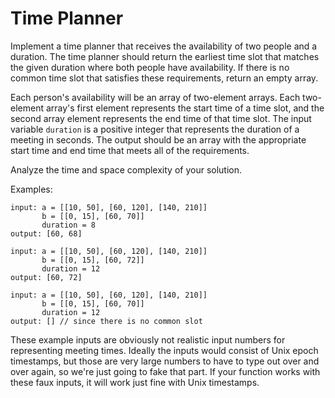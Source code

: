 # Time Planner

Implement a time planner that receives the availability of two people and a 
duration. The time planner should return the earliest time slot that matches the 
given duration where both people have availability. If there is no common time 
slot that satisfies these requirements, return an empty array.

Each person's availability will be an array of two-element arrays. Each 
two-element array's first element represents the start time of a time slot, and 
the second array element represents the end time of that time slot. The input 
variable `duration` is a positive integer that represents the duration of a 
meeting in seconds. The output should be an array with the appropriate start 
time and end time that meets all of the requirements.

Analyze the time and space complexity of your solution.

Examples:

```
input: a = [[10, 50], [60, 120], [140, 210]]       
       b = [[0, 15], [60, 70]]         
       duration = 8 
output: [60, 68]

input: a = [[10, 50], [60, 120], [140, 210]]
       b = [[0, 15], [60, 72]]
       duration = 12
output: [60, 72]

input: a = [[10, 50], [60, 120], [140, 210]]         
       b = [[0, 15], [60, 70]]         
       duration = 12 
output: [] // since there is no common slot
```

These example inputs are obviously not realistic input numbers for representing 
meeting times. Ideally the inputs would consist of Unix epoch timestamps, but 
those are very large numbers to have to type out over and over again, so we're 
just going to fake that part. If your function works with these faux inputs, it 
will work just fine with Unix timestamps. 